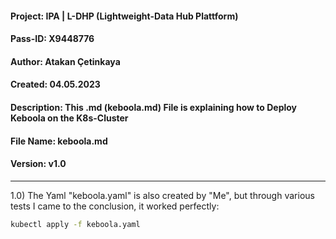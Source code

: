 #### Project: IPA | L-DHP (Lightweight-Data Hub Plattform)

#### Pass-ID: X9448776

#### Author: Atakan Çetinkaya

#### Created: 04.05.2023

#### Description: This .md (keboola.md) File is explaining how to Deploy Keboola on the K8s-Cluster

#### File Name: keboola.md

#### Version: v1.0

---

1.0) The Yaml "keboola.yaml" is also created by "Me", but through various tests I came to the conclusion, it worked perfectly:

```sh
kubectl apply -f keboola.yaml
```
